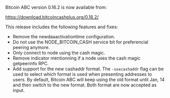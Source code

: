 Bitcoin ABC version 0.16.2 is now available from:

  <https://download.bitcoincashplus.org/0.16.2/>

This release includes the following features and fixes:

 - Remove the newdaaactivationtime configuration.
 - Do not use the NODE_BITCOIN_CASH service bit for preferencial peering anymore.
 - Only connect to node using the cash magic.
 - Remove indicator mentionning if a node uses the cash magic getpeerinfo RPC.
 - Add support for the new cashaddr format. The `-usecashaddr` flag can be used to select which format is used when presenting addresses to users. By default, Bitcoin ABC will keep using the old format until Jan, 14 and then switch to the new format. Both format are now accepted as input.
